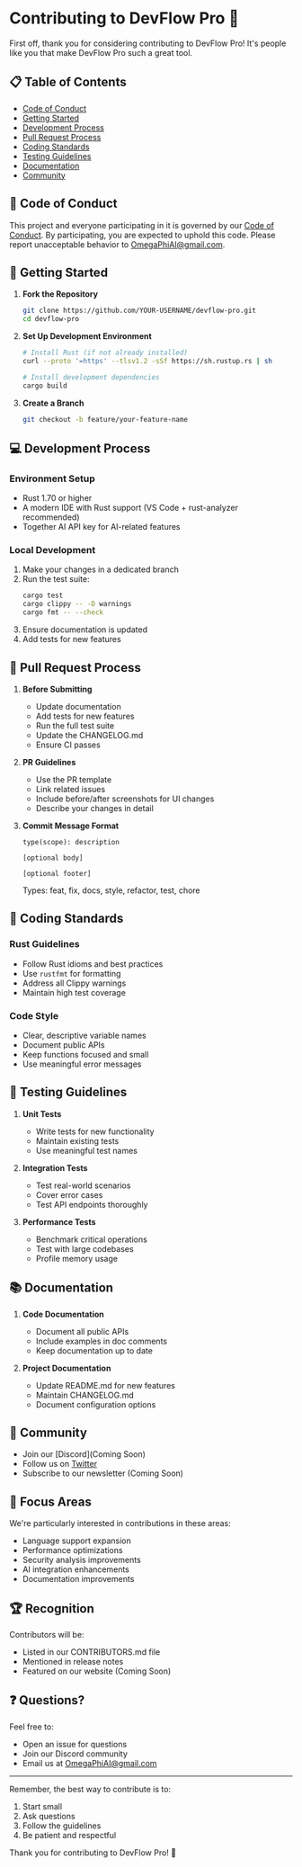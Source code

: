 # Contributing to DevFlow Pro 🚀

First off, thank you for considering contributing to DevFlow Pro! It's people like you that make DevFlow Pro such a great tool.

## 📋 Table of Contents
- [Code of Conduct](#code-of-conduct)
- [Getting Started](#getting-started)
- [Development Process](#development-process)
- [Pull Request Process](#pull-request-process)
- [Coding Standards](#coding-standards)
- [Testing Guidelines](#testing-guidelines)
- [Documentation](#documentation)
- [Community](#community)

## 📜 Code of Conduct

This project and everyone participating in it is governed by our [Code of Conduct](CODE_OF_CONDUCT.md). By participating, you are expected to uphold this code. Please report unacceptable behavior to OmegaPhiAI@gmail.com.

## 🚀 Getting Started

1. **Fork the Repository**
   ```bash
   git clone https://github.com/YOUR-USERNAME/devflow-pro.git
   cd devflow-pro
   ```

2. **Set Up Development Environment**
   ```bash
   # Install Rust (if not already installed)
   curl --proto '=https' --tlsv1.2 -sSf https://sh.rustup.rs | sh
   
   # Install development dependencies
   cargo build
   ```

3. **Create a Branch**
   ```bash
   git checkout -b feature/your-feature-name
   ```

## 💻 Development Process

### Environment Setup
- Rust 1.70 or higher
- A modern IDE with Rust support (VS Code + rust-analyzer recommended)
- Together AI API key for AI-related features

### Local Development
1. Make your changes in a dedicated branch
2. Run the test suite:
   ```bash
   cargo test
   cargo clippy -- -D warnings
   cargo fmt -- --check
   ```
3. Ensure documentation is updated
4. Add tests for new features

## 🔄 Pull Request Process

1. **Before Submitting**
   - Update documentation
   - Add tests for new features
   - Run the full test suite
   - Update the CHANGELOG.md
   - Ensure CI passes

2. **PR Guidelines**
   - Use the PR template
   - Link related issues
   - Include before/after screenshots for UI changes
   - Describe your changes in detail

3. **Commit Message Format**
   ```
   type(scope): description
   
   [optional body]
   
   [optional footer]
   ```
   Types: feat, fix, docs, style, refactor, test, chore

## 📝 Coding Standards

### Rust Guidelines
- Follow Rust idioms and best practices
- Use `rustfmt` for formatting
- Address all Clippy warnings
- Maintain high test coverage

### Code Style
- Clear, descriptive variable names
- Document public APIs
- Keep functions focused and small
- Use meaningful error messages

## 🧪 Testing Guidelines

1. **Unit Tests**
   - Write tests for new functionality
   - Maintain existing tests
   - Use meaningful test names

2. **Integration Tests**
   - Test real-world scenarios
   - Cover error cases
   - Test API endpoints thoroughly

3. **Performance Tests**
   - Benchmark critical operations
   - Test with large codebases
   - Profile memory usage

## 📚 Documentation

1. **Code Documentation**
   - Document all public APIs
   - Include examples in doc comments
   - Keep documentation up to date

2. **Project Documentation**
   - Update README.md for new features
   - Maintain CHANGELOG.md
   - Document configuration options

## 👥 Community

- Join our [Discord](Coming Soon)
- Follow us on [Twitter](https://twitter.com/meta4ickal)
- Subscribe to our newsletter (Coming Soon)

## 🎯 Focus Areas

We're particularly interested in contributions in these areas:
- Language support expansion
- Performance optimizations
- Security analysis improvements
- AI integration enhancements
- Documentation improvements

## 🏆 Recognition

Contributors will be:
- Listed in our CONTRIBUTORS.md file
- Mentioned in release notes
- Featured on our website (Coming Soon)

## ❓ Questions?

Feel free to:
- Open an issue for questions
- Join our Discord community
- Email us at OmegaPhiAI@gmail.com

---

Remember, the best way to contribute is to:
1. Start small
2. Ask questions
3. Follow the guidelines
4. Be patient and respectful

Thank you for contributing to DevFlow Pro! 🎉